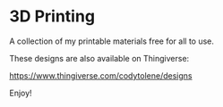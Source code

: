 # 3D Printing

A collection of my printable materials free for all to use.

These designs are also available on Thingiverse: 

https://www.thingiverse.com/codytolene/designs

Enjoy!

